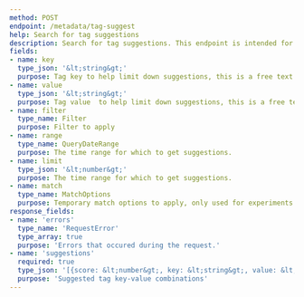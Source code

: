 ```yaml
---
method: POST
endpoint: /metadata/tag-suggest
help: Search for tag suggestions
description: Search for tag suggestions. This endpoint is intended for use with auto-completion.
fields:
- name: key
  type_json: '&lt;string&gt;'
  purpose: Tag key to help limit down suggestions, this is a free text value that is analyzed by the search engine.
- name: value
  type_json: '&lt;string&gt;'
  purpose: Tag value  to help limit down suggestions, this is a free text value that is analyzed by the search engine.
- name: filter
  type_name: Filter
  purpose: Filter to apply
- name: range
  type_name: QueryDateRange
  purpose: The time range for which to get suggestions.
- name: limit
  type_json: '&lt;number&gt;'
  purpose: The time range for which to get suggestions.
- name: match
  type_name: MatchOptions
  purpose: Temporary match options to apply, only used for experiments.
response_fields:
- name: 'errors'
  type_name: 'RequestError'
  type_array: true
  purpose: 'Errors that occured during the request.'
- name: 'suggestions'
  required: true
  type_json: '[{score: &lt;number&gt;, key: &lt;string&gt;, value: &lt;string&gt;}, ...]'
  purpose: 'Suggested tag key-value combinations'
---
```

